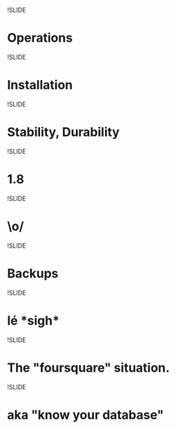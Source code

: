 !SLIDE
# Operations

!SLIDE
# Installation

!SLIDE
# Stability, Durability

!SLIDE
# 1.8

!SLIDE
# \o/

!SLIDE
# Backups

!SLIDE
# lé \*sigh\*

!SLIDE
# The "foursquare" situation.

!SLIDE
# aka "know your database"